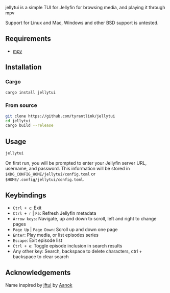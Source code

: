 jellytui is a simple TUI for Jellyfin for browsing media, and playing it through mpv

Support for Linux and Mac, Windows and other BSD support is untested.

## Requirements
- [mpv](https://mpv.io)

## Installation
### Cargo
```sh
cargo install jellytui
```

### From source
```sh
git clone https://github.com/tyrantlink/jellytui
cd jellytui
cargo build --release
```

## Usage
```sh
jellytui
```
On first run, you will be prompted to enter your Jellyfin server URL, username, and password. This information will be stored in `$XDG_CONFIG_HOME/jellytui/config.toml` or `$HOME/.config/jellytui/config.toml`.

## Keybindings
- `Ctrl + c`: Exit
- `Ctrl + r` | `F5`: Refresh Jellyfin metadata
- `Arrow keys`: Navigate, up and down to scroll, left and right to change pages
- `Page Up` | `Page Down`: Scroll up and down one page
- `Enter`: Play media, or list episodes series
- `Escape`: Exit episode list
- `Ctrl + e`: Toggle episode inclusion in search results
- Any other key: Search, backspace to delete characters, ctrl + backspace to clear search

## Acknowledgements
Name inspired by [jftui](https://github.com/Aanok/jftui) by [Aanok](https://github.com/Aanok)